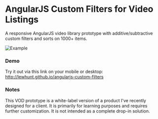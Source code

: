 # AngularJS Custom Filters for Video Listings
A responsive AngularJS video library prototype with additive/subtractive custom filters and sorts on 1000+ items.

![Example](img/filtering-grab.gif)

### Demo
Try it out via this link on your mobile or desktop: http://lewhunt.github.io/angularjs-custom-filters

### Notes
This VOD prototype is a white-label version of a product I've recently designed for a client. It is primarily for learning purposes and requires further customization. It is not intended as a complete drop-in solution.



